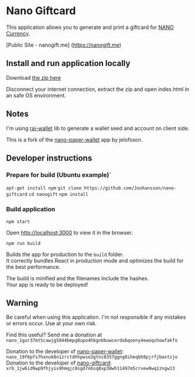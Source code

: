 
# Nano Giftcard

This application allows you to generate and print a giftcard for [NANO Currency](http://nano.org/).

[Public Site - nanogift.me] (https://nanogift.me)

## Install and run application locally

Download [the zip here](https://github.com/Joohansson/nano-giftcard/raw/master/nano-paper-wallet.zip)

Disconnect your internet connection, extract the zip and open index.html in an safe OS environment.

## Notes

I'm using [rai-wallet](https://www.npmjs.com/package/rai-wallet) lib to generate a wallet seed and account on client side.

This is a fork of the [nano-paper-wallet](https://github.com/jelofsson/nano-paper-wallet) app by jelofsson.

## Developer instructions

### Prepare for build (Ubuntu example)`
`apt-get install npm`
`git clone https://github.com/Joohansson/nano-giftcard`
`cd nanogift`
`npm install`

### Build application

`npm start`

Open [http://localhost:3000](http://localhost:3000) to view it in the browser.

`npm run build`

Builds the app for production to the `build` folder.<br>
It correctly bundles React in production mode and optimizes the build for the best performance.

The build is minified and the filenames include the hashes.<br>
Your app is ready to be deployed!

## Warning

Be careful when using this application. I'm not responsible if any mistakes or errors occur. Use at your own risk.

Find this useful? Send me a donation at `nano_1gur37mt5cawjg5844bmpg8upo4hbgnbbuwcerdobqoeny4ewoqshowfakfo`

Donation to the developer of [nano-paper-wallet](https://github.com/jelofsson/nano-paper-wallet): `nano_19f6pfs7hxnuk8n1zrctdhhpwso3gtnc8357ggng8iheqbh8pjrfjbaxtzjo`
Donation to the developer of [nano-giftcard](https://github.com/Jiikuy/nano-giftcard): `xrb_1jw6id9wp9fhjyix9hmqjc8sgd7n6sq8xp38wh11497m5crxew9wq1zngw13`
